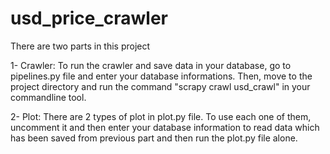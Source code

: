 # usd_price_crawler

There are two parts in this project

1- Crawler:
To run the crawler and save data in your database, go to pipelines.py file and enter your database informations.
Then, move to the project directory and run the command "scrapy crawl usd_crawl" in your commandline tool.

2- Plot:
There are 2 types of plot in plot.py file.
To use each one of them, uncomment it and then enter your database information to read data which has been saved from previous 
part and then run the plot.py file alone.
